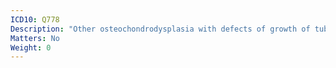 ```yaml
---
ICD10: Q778
Description: "Other osteochondrodysplasia with defects of growth of tubular bones and spine"
Matters: No
Weight: 0
---
```

